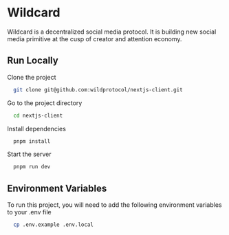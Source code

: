 # Wildcard

Wildcard is a decentralized social media protocol. It is building new social media primitive at the cusp of creator and attention economy.

## Run Locally

Clone the project

```bash
  git clone git@github.com:wildprotocol/nextjs-client.git
```

Go to the project directory

```bash
  cd nextjs-client
```

Install dependencies

```bash
  pnpm install
```

Start the server

```bash
  pnpm run dev
```

## Environment Variables

To run this project, you will need to add the following environment variables to your .env file

```bash
  cp .env.example .env.local
```

